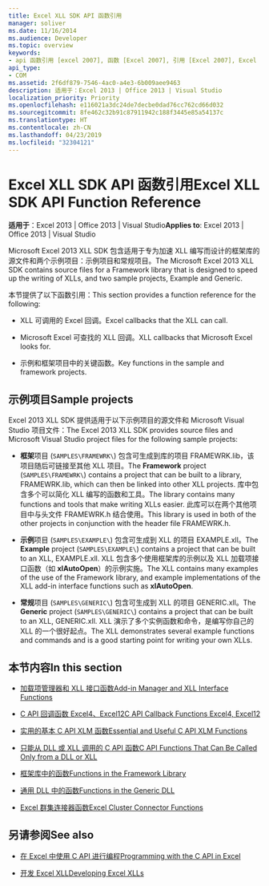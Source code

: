 ```yaml
---
title: Excel XLL SDK API 函数引用
manager: soliver
ms.date: 11/16/2014
ms.audience: Developer
ms.topic: overview
keywords:
- api 函数引用 [excel 2007], 函数 [Excel 2007], 引用 [Excel 2007], Excel 2007 XLL 软件开发工具包, 引用
api_type:
- COM
ms.assetid: 2f6df879-7546-4ac0-a4e3-6b009aee9463
description: 适用于：Excel 2013 | Office 2013 | Visual Studio
localization_priority: Priority
ms.openlocfilehash: e116021a3dc24de7decbe0dad76cc762cd66d032
ms.sourcegitcommit: 8fe462c32b91c87911942c188f3445e85a54137c
ms.translationtype: HT
ms.contentlocale: zh-CN
ms.lasthandoff: 04/23/2019
ms.locfileid: "32304121"
---
```

# <a name="excel-xll-sdk-api-function-reference"></a><span data-ttu-id="b09e5-104">Excel XLL SDK API 函数引用</span><span class="sxs-lookup"><span data-stu-id="b09e5-104">Excel XLL SDK API Function Reference</span></span>

<span data-ttu-id="b09e5-105">**适用于**：Excel 2013 | Office 2013 | Visual Studio</span><span class="sxs-lookup"><span data-stu-id="b09e5-105">**Applies to**: Excel 2013 | Office 2013 | Visual Studio</span></span> 
  
<span data-ttu-id="b09e5-106">Microsoft Excel 2013 XLL SDK 包含适用于专为加速 XLL 编写而设计的框架库的源文件和两个示例项目：示例项目和常规项目。</span><span class="sxs-lookup"><span data-stu-id="b09e5-106">The Microsoft Excel 2013 XLL SDK contains source files for a Framework library that is designed to speed up the writing of XLLs, and two sample projects, Example and Generic.</span></span> 
  
<span data-ttu-id="b09e5-107">本节提供了以下函数引用：</span><span class="sxs-lookup"><span data-stu-id="b09e5-107">This section provides a function reference for the following:</span></span>
  
- <span data-ttu-id="b09e5-108">XLL 可调用的 Excel 回调。</span><span class="sxs-lookup"><span data-stu-id="b09e5-108">Excel callbacks that the XLL can call.</span></span>
    
- <span data-ttu-id="b09e5-109">Microsoft Excel 可查找的 XLL 回调。</span><span class="sxs-lookup"><span data-stu-id="b09e5-109">XLL callbacks that Microsoft Excel looks for.</span></span>
    
- <span data-ttu-id="b09e5-110">示例和框架项目中的关键函数。</span><span class="sxs-lookup"><span data-stu-id="b09e5-110">Key functions in the sample and framework projects.</span></span>
    
## <a name="sample-projects"></a><span data-ttu-id="b09e5-111">示例项目</span><span class="sxs-lookup"><span data-stu-id="b09e5-111">Sample projects</span></span>

<span data-ttu-id="b09e5-112">Excel 2013 XLL SDK 提供适用于以下示例项目的源文件和 Microsoft Visual Studio 项目文件：</span><span class="sxs-lookup"><span data-stu-id="b09e5-112">The Excel 2013 XLL SDK provides source files and Microsoft Visual Studio project files for the following sample projects:</span></span>
  
- <span data-ttu-id="b09e5-113">**框架**项目 (`SAMPLES\FRAMEWRK\`) 包含可生成到库的项目 FRAMEWRK.lib，该项目随后可链接至其他 XLL 项目。</span><span class="sxs-lookup"><span data-stu-id="b09e5-113">The **Framework** project (`SAMPLES\FRAMEWRK\`) contains a project that can be built to a library, FRAMEWRK.lib, which can then be linked into other XLL projects.</span></span> <span data-ttu-id="b09e5-114">库中包含多个可以简化 XLL 编写的函数和工具。</span><span class="sxs-lookup"><span data-stu-id="b09e5-114">The library contains many functions and tools that make writing XLLs easier.</span></span> <span data-ttu-id="b09e5-115">此库可以在两个其他项目中与头文件 FRAMEWRK.h 结合使用。</span><span class="sxs-lookup"><span data-stu-id="b09e5-115">This library is used in both of the other projects in conjunction with the header file FRAMEWRK.h.</span></span>
    
- <span data-ttu-id="b09e5-116">**示例**项目 (`SAMPLES\EXAMPLE\`) 包含可生成到 XLL 的项目 EXAMPLE.xll。</span><span class="sxs-lookup"><span data-stu-id="b09e5-116">The **Example** project (`SAMPLES\EXAMPLE\`) contains a project that can be built to an XLL, EXAMPLE.xll.</span></span> <span data-ttu-id="b09e5-117">XLL 包含多个使用框架库的示例以及 XLL 加载项接口函数（如 **xlAutoOpen**）的示例实施。</span><span class="sxs-lookup"><span data-stu-id="b09e5-117">The XLL contains many examples of the use of the Framework library, and example implementations of the XLL add-in interface functions such as **xlAutoOpen**.</span></span>
    
- <span data-ttu-id="b09e5-118">**常规**项目 (`SAMPLES\GENERIC\`) 包含可生成到 XLL 的项目 GENERIC.xll。</span><span class="sxs-lookup"><span data-stu-id="b09e5-118">The **Generic** project (`SAMPLES\GENERIC\`) contains a project that can be built to an XLL, GENERIC.xll.</span></span> <span data-ttu-id="b09e5-119">XLL 演示了多个实例函数和命令，是编写你自己的 XLL 的一个很好起点。</span><span class="sxs-lookup"><span data-stu-id="b09e5-119">The XLL demonstrates several example functions and commands and is a good starting point for writing your own XLLs.</span></span>
    
## <a name="in-this-section"></a><span data-ttu-id="b09e5-120">本节内容</span><span class="sxs-lookup"><span data-stu-id="b09e5-120">In this section</span></span>

- [<span data-ttu-id="b09e5-121">加载项管理器和 XLL 接口函数</span><span class="sxs-lookup"><span data-stu-id="b09e5-121">Add-in Manager and XLL Interface Functions</span></span>](add-in-manager-and-xll-interface-functions.md)
  
- [<span data-ttu-id="b09e5-122">C API 回调函数 Excel4、Excel12</span><span class="sxs-lookup"><span data-stu-id="b09e5-122">C API Callback Functions Excel4, Excel12</span></span>](c-api-callback-functions-excel4-excel12.md)
  
- [<span data-ttu-id="b09e5-123">实用的基本 C API XLM 函数</span><span class="sxs-lookup"><span data-stu-id="b09e5-123">Essential and Useful C API XLM Functions</span></span>](essential-and-useful-c-api-xlm-functions.md)
  
- [<span data-ttu-id="b09e5-124">只能从 DLL 或 XLL 调用的 C API 函数</span><span class="sxs-lookup"><span data-stu-id="b09e5-124">C API Functions That Can Be Called Only from a DLL or XLL</span></span>](c-api-functions-that-can-be-called-only-from-a-dll-or-xll.md)
  
- [<span data-ttu-id="b09e5-125">框架库中的函数</span><span class="sxs-lookup"><span data-stu-id="b09e5-125">Functions in the Framework Library</span></span>](functions-in-the-framework-library.md)
  
- [<span data-ttu-id="b09e5-126">通用 DLL 中的函数</span><span class="sxs-lookup"><span data-stu-id="b09e5-126">Functions in the Generic DLL</span></span>](functions-in-the-generic-dll.md)
  
- [<span data-ttu-id="b09e5-127">Excel 群集连接器函数</span><span class="sxs-lookup"><span data-stu-id="b09e5-127">Excel Cluster Connector Functions</span></span>](excel-cluster-connector-functions.md)
  
## <a name="see-also"></a><span data-ttu-id="b09e5-128">另请参阅</span><span class="sxs-lookup"><span data-stu-id="b09e5-128">See also</span></span>

- [<span data-ttu-id="b09e5-129">在 Excel 中使用 C API 进行编程</span><span class="sxs-lookup"><span data-stu-id="b09e5-129">Programming with the C API in Excel</span></span>](programming-with-the-c-api-in-excel.md)
  
- [<span data-ttu-id="b09e5-130">开发 Excel XLL</span><span class="sxs-lookup"><span data-stu-id="b09e5-130">Developing Excel XLLs</span></span>](developing-excel-xlls.md)

